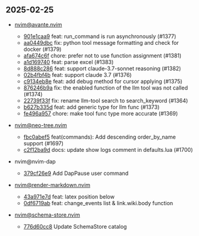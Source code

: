 ## 2025-02-25

* nvim@avante.nvim
  - [901e1caa9](https://github.com/yetone/avante.nvim/commit/901e1caa918be0b9620b09466fb2ffa8c57e1de9) feat: run_command is run asynchronously (#1377)
  - [aa0449dbc](https://github.com/yetone/avante.nvim/commit/aa0449dbc19c5c312818f4a004c66b1615eab18b) fix: python tool message formatting and check for docker (#1379)
  - [afa674c6f](https://github.com/yetone/avante.nvim/commit/afa674c6fd451c65e3ca72b6bbd900d9fcb2704a) chore: prefer not to use function assignment (#1381)
  - [a1d169740](https://github.com/yetone/avante.nvim/commit/a1d16974007ede1d4aaf4618de3de7ba3cd19d3f) feat: parse excel (#1383)
  - [8d888c286](https://github.com/yetone/avante.nvim/commit/8d888c286131d0f201d59bf0131de1146b47a6d7) feat: support claude-3.7-sonnet reasoning (#1382)
  - [02b4fbf4b](https://github.com/yetone/avante.nvim/commit/02b4fbf4b181fae0f088b2049f44171b07a9d80b) feat: support claude 3.7 (#1376)
  - [c9134eb8e](https://github.com/yetone/avante.nvim/commit/c9134eb8ed4010d9cd4aec189ce92de7823d1959) feat: add debug method for cursor applying (#1375)
  - [876246b9a](https://github.com/yetone/avante.nvim/commit/876246b9ae9acc83318e21e0b05ba90937cf71c6) fix: the enabled function of the llm tool was not called (#1374)
  - [22739f33f](https://github.com/yetone/avante.nvim/commit/22739f33f230414df22cb87cae56c107b373aaae) fix: rename llm-tool search to search_keyword (#1364)
  - [b627b335d](https://github.com/yetone/avante.nvim/commit/b627b335dd5fff573c15e694230e7767d4e2b284) feat: add generic type for llm func (#1373)
  - [fe496a957](https://github.com/yetone/avante.nvim/commit/fe496a95737904694cf09da996210bedca1b1cb5) chore: make tool func type more accurate (#1369)

* nvim@neo-tree.nvim
  - [fbc0abef5](https://github.com/nvim-neo-tree/neo-tree.nvim/commit/fbc0abef52e4d02c4520efce1318725a21995dc4) feat(commands): Add descending order_by_name support (#1697)
  - [c2f12ba9d](https://github.com/nvim-neo-tree/neo-tree.nvim/commit/c2f12ba9dba917d53dba13121c15d7903e28c24d) docs: update show logs comment in defaults.lua (#1700)

* nvim@nvim-dap
  - [379cf26e9](https://github.com/mfussenegger/nvim-dap/commit/379cf26e9c457b66a0152cd5d018418c03720d47) Add DapPause user command

* nvim@render-markdown.nvim
  - [43a971e7d](https://github.com/MeanderingProgrammer/render-markdown.nvim/commit/43a971e7da82e5622797b36450424ebd66cc9046) feat: latex position below
  - [0df6719ab](https://github.com/MeanderingProgrammer/render-markdown.nvim/commit/0df6719abc3b547bc5b7111a750d8d7e035a7234) feat: change_events list & link.wiki.body function

* nvim@schema-store.nvim
  - [776d60cc8](https://github.com/b0o/SchemaStore.nvim/commit/776d60cc8fd7e2f450c1756c9491e353c12b16fa) Update SchemaStore catalog